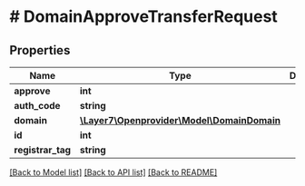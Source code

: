 # # DomainApproveTransferRequest

## Properties

Name | Type | Description | Notes
------------ | ------------- | ------------- | -------------
**approve** | **int** |  | [optional]
**auth_code** | **string** |  | [optional]
**domain** | [**\Layer7\Openprovider\Model\DomainDomain**](DomainDomain.md) |  | [optional]
**id** | **int** |  | [optional]
**registrar_tag** | **string** |  | [optional]

[[Back to Model list]](../../README.md#models) [[Back to API list]](../../README.md#endpoints) [[Back to README]](../../README.md)

